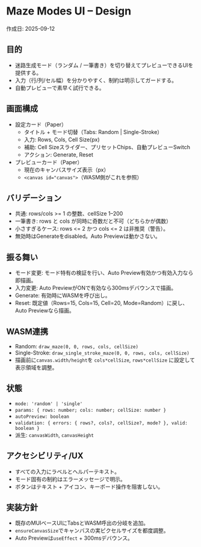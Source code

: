# Maze Modes UI – Design

作成日: 2025-09-12

## 目的
- 迷路生成モード（ランダム / 一筆書き）を切り替えてプレビューできるUIを提供する。
- 入力（行/列/セル幅）を分かりやすく、制約は明示してガードする。
- 自動プレビューで素早く試行できる。

## 画面構成
- 設定カード（Paper）
  - タイトル + モード切替（Tabs: Random | Single-Stroke）
  - 入力: Rows, Cols, Cell Size(px)
  - 補助: Cell Sizeスライダー、プリセットChips、自動プレビューSwitch
  - アクション: Generate, Reset
- プレビューカード（Paper）
  - 現在のキャンバスサイズ表示（px）
  - `<canvas id="canvas">`（WASM側がこれを参照）

## バリデーション
- 共通: rows/cols >= 1 の整数、cellSize 1–200
- 一筆書き: rows と cols が同時に奇数だと不可（どちらかが偶数）
- 小さすぎるケース: rows <= 2 かつ cols <= 2 は非推奨（警告）。
- 無効時はGenerateをdisabled。Auto Previewは動かさない。

## 振る舞い
- モード変更: モード特有の検証を行い、Auto Preview有効かつ有効入力なら即描画。
- 入力変更: Auto PreviewがONで有効なら300msデバウンスで描画。
- Generate: 有効時にWASMを呼び出し。
- Reset: 既定値（Rows=15, Cols=15, Cell=20, Mode=Random）に戻し、Auto Previewなら描画。

## WASM連携
- Random: `draw_maze(0, 0, rows, cols, cellSize)`
- Single-Stroke: `draw_single_stroke_maze(0, 0, rows, cols, cellSize)`
- 描画前に`canvas.width/height`を `cols*cellSize`, `rows*cellSize` に設定して表示領域を調整。

## 状態
- `mode: 'random' | 'single'`
- `params: { rows: number; cols: number; cellSize: number }`
- `autoPreview: boolean`
- `validation: { errors: { rows?, cols?, cellSize?, mode? }, valid: boolean }`
- 派生: `canvasWidth`, `canvasHeight`

## アクセシビリティ/UX
- すべての入力にラベルとヘルパーテキスト。
- モード固有の制約はエラーメッセージで明示。
- ボタンはテキスト + アイコン、キーボード操作を阻害しない。

## 実装方針
- 既存のMUIベースUIにTabsとWASM呼出の分岐を追加。
- `ensureCanvasSize`でキャンバスの実ピクセルサイズを都度調整。
- Auto Previewは`useEffect` + 300msデバウンス。

